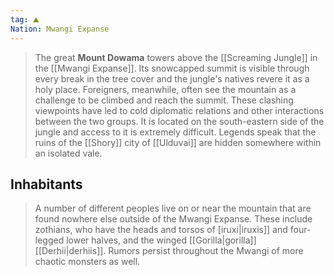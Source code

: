 ```yaml
---
tag: ⛰️️
Nation: Mwangi Expanse
---
```

> The great **Mount Dowama** towers above the [[Screaming Jungle]] in the [[Mwangi Expanse]]. Its snowcapped summit is visible through every break in the tree cover and the jungle's natives revere it as a holy place. Foreigners, meanwhile, often see the mountain as a challenge to be climbed and reach the summit. These clashing viewpoints have led to cold diplomatic relations and other interactions between the two groups.
> It is located on the south-eastern side of the jungle and access to it is extremely difficult. Legends speak that the ruins of the [[Shory]] city of [[Ulduvai]] are hidden somewhere within an isolated vale.


## Inhabitants

> A number of different peoples live on or near the mountain that are found nowhere else outside of the Mwangi Expanse. These include zothians, who have the heads and torsos of [iruxi|iruxis]] and four-legged lower halves, and the winged [[Gorilla|gorilla]] [[Derhii|derhiis]]. Rumors persist throughout the Mwangi of more chaotic monsters as well.









